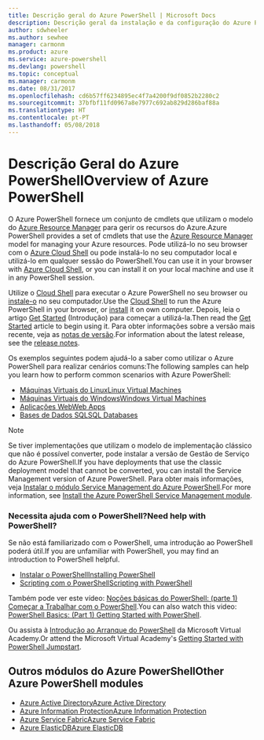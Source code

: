 ```yaml
---
title: Descrição geral do Azure PowerShell | Microsoft Docs
description: Descrição geral da instalação e da configuração do Azure PowerShell.
author: sdwheeler
ms.author: sewhee
manager: carmonm
ms.product: azure
ms.service: azure-powershell
ms.devlang: powershell
ms.topic: conceptual
ms.manager: carmonm
ms.date: 08/31/2017
ms.openlocfilehash: cd6b57ff6234895ec4f7a4200f9df0852b2280c2
ms.sourcegitcommit: 37bfbf11fd0967a8e7977c692ab829d286baf88a
ms.translationtype: HT
ms.contentlocale: pt-PT
ms.lasthandoff: 05/08/2018
---
```

# <a name="overview-of-azure-powershell"></a><span data-ttu-id="25ca9-103">Descrição Geral do Azure PowerShell</span><span class="sxs-lookup"><span data-stu-id="25ca9-103">Overview of Azure PowerShell</span></span>

<span data-ttu-id="25ca9-104">O Azure PowerShell fornece um conjunto de cmdlets que utilizam o modelo do [Azure Resource Manager](/azure/azure-resource-manager/resource-group-overview) para gerir os recursos do Azure.</span><span class="sxs-lookup"><span data-stu-id="25ca9-104">Azure PowerShell provides a set of cmdlets that use the [Azure Resource Manager](/azure/azure-resource-manager/resource-group-overview) model for managing your Azure resources.</span></span> <span data-ttu-id="25ca9-105">Pode utilizá-lo no seu browser com o [Azure Cloud Shell](/azure/cloud-shell/overview) ou pode instalá-lo no seu computador local e utilizá-lo em qualquer sessão do PowerShell.</span><span class="sxs-lookup"><span data-stu-id="25ca9-105">You can use it in your browser with [Azure Cloud Shell](/azure/cloud-shell/overview), or you can install it on your local machine and use it in any PowerShell session.</span></span>

<span data-ttu-id="25ca9-106">Utilize o [Cloud Shell](/azure/cloud-shell/overview) para executar o Azure PowerShell no seu browser ou [instale-o](install-azurerm-ps.md) no seu computador.</span><span class="sxs-lookup"><span data-stu-id="25ca9-106">Use the [Cloud Shell](/azure/cloud-shell/overview) to run the Azure PowerShell in your browser, or [install](install-azurerm-ps.md) it on own computer.</span></span> <span data-ttu-id="25ca9-107">Depois, leia o artigo [Get Started](get-started-azureps.md) (Introdução) para começar a utilizá-la.</span><span class="sxs-lookup"><span data-stu-id="25ca9-107">Then read the [Get Started](get-started-azureps.md) article to begin using it.</span></span> <span data-ttu-id="25ca9-108">Para obter informações sobre a versão mais recente, veja as [notas de versão](release-notes-azureps.md).</span><span class="sxs-lookup"><span data-stu-id="25ca9-108">For information about the latest release, see the [release notes](release-notes-azureps.md).</span></span>

<span data-ttu-id="25ca9-109">Os exemplos seguintes podem ajudá-lo a saber como utilizar o Azure PowerShell para realizar cenários comuns:</span><span class="sxs-lookup"><span data-stu-id="25ca9-109">The following samples can help you learn how to perform common scenarios with Azure PowerShell:</span></span>

* [<span data-ttu-id="25ca9-110">Máquinas Virtuais do Linux</span><span class="sxs-lookup"><span data-stu-id="25ca9-110">Linux Virtual Machines</span></span>](/azure/virtual-machines/virtual-machines-linux-powershell-samples?toc=/powershell/azure/toc.json)
* [<span data-ttu-id="25ca9-111">Máquinas Virtuais do Windows</span><span class="sxs-lookup"><span data-stu-id="25ca9-111">Windows Virtual Machines</span></span>](/azure/virtual-machines/virtual-machines-windows-powershell-samples?toc=/powershell/azure/toc.json)
* [<span data-ttu-id="25ca9-112">Aplicações Web</span><span class="sxs-lookup"><span data-stu-id="25ca9-112">Web Apps</span></span>](/azure/app-service-web/app-service-powershell-samples?toc=/powershell/azure/toc.json)
* [<span data-ttu-id="25ca9-113">Bases de Dados SQL</span><span class="sxs-lookup"><span data-stu-id="25ca9-113">SQL Databases</span></span>](/azure/sql-database/sql-database-powershell-samples?toc=/powershell/azure/toc.json)

> [!NOTE]
> <span data-ttu-id="25ca9-114">Se tiver implementações que utilizam o modelo de implementação clássico que não é possível converter, pode instalar a versão de Gestão de Serviço do Azure PowerShell.</span><span class="sxs-lookup"><span data-stu-id="25ca9-114">If you have deployments that use the classic deployment model that cannot be converted, you can install the Service Management version of Azure PowerShell.</span></span> <span data-ttu-id="25ca9-115">Para obter mais informações, veja [Instalar o módulo Service Management do Azure PowerShell](/powershell/azure/servicemanagement/install-azure-ps).</span><span class="sxs-lookup"><span data-stu-id="25ca9-115">For more information, see [Install the Azure PowerShell Service Management module](/powershell/azure/servicemanagement/install-azure-ps).</span></span>


### <a name="need-help-with-powershell"></a><span data-ttu-id="25ca9-116">Necessita ajuda com o PowerShell?</span><span class="sxs-lookup"><span data-stu-id="25ca9-116">Need help with PowerShell?</span></span>

<span data-ttu-id="25ca9-117">Se não está familiarizado com o PowerShell, uma introdução ao PowerShell poderá útil.</span><span class="sxs-lookup"><span data-stu-id="25ca9-117">If you are unfamiliar with PowerShell, you may find an introduction to PowerShell helpful.</span></span>

* [<span data-ttu-id="25ca9-118">Instalar o PowerShell</span><span class="sxs-lookup"><span data-stu-id="25ca9-118">Installing PowerShell</span></span>](/powershell/scripting/installing-windows-powershell)
* [<span data-ttu-id="25ca9-119">Scripting com o PowerShell</span><span class="sxs-lookup"><span data-stu-id="25ca9-119">Scripting with PowerShell</span></span>](/powershell/scripting/scripting-with-windows-powershell)

<span data-ttu-id="25ca9-120">Também pode ver este vídeo: [Noções básicas do PowerShell: (parte 1) Começar a Trabalhar com o PowerShell](https://channel9.msdn.com/Blogs/Taste-of-Premier/PowerShellBasicsPart1).</span><span class="sxs-lookup"><span data-stu-id="25ca9-120">You can also watch this video: [PowerShell Basics: (Part 1) Getting Started with PowerShell](https://channel9.msdn.com/Blogs/Taste-of-Premier/PowerShellBasicsPart1).</span></span>

<span data-ttu-id="25ca9-121">Ou assista à [Introdução ao Arranque do PowerShell](https://mva.microsoft.com/liveevents/powershell-jumpstart) da Microsoft Virtual Academy.</span><span class="sxs-lookup"><span data-stu-id="25ca9-121">Or attend the Microsoft Virtual Academy's [Getting Started with PowerShell Jumpstart](https://mva.microsoft.com/liveevents/powershell-jumpstart).</span></span>

## <a name="other-azure-powershell-modules"></a><span data-ttu-id="25ca9-122">Outros módulos do Azure PowerShell</span><span class="sxs-lookup"><span data-stu-id="25ca9-122">Other Azure PowerShell modules</span></span>

* [<span data-ttu-id="25ca9-123">Azure Active Directory</span><span class="sxs-lookup"><span data-stu-id="25ca9-123">Azure Active Directory</span></span>](/powershell/azure/active-directory/)
* [<span data-ttu-id="25ca9-124">Azure Information Protection</span><span class="sxs-lookup"><span data-stu-id="25ca9-124">Azure Information Protection</span></span>](/powershell/azure/aip/)
* [<span data-ttu-id="25ca9-125">Azure Service Fabric</span><span class="sxs-lookup"><span data-stu-id="25ca9-125">Azure Service Fabric</span></span>](/powershell/azure/service-fabric/)
* [<span data-ttu-id="25ca9-126">Azure ElasticDB</span><span class="sxs-lookup"><span data-stu-id="25ca9-126">Azure ElasticDB</span></span>](/powershell/azure/elasticdbjobs/)
